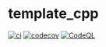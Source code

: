 # template_cpp

[![ci](https://github.com/EmiHoess/template_cpp/actions/workflows/ci.yml/badge.svg)](https://github.com/EmiHoess/template_cpp/actions/workflows/ci.yml)
[![codecov](https://codecov.io/gh/EmiHoess/template_cpp/branch/main/graph/badge.svg)](https://codecov.io/gh/EmiHoess/template_cpp)
[![CodeQL](https://github.com/EmiHoess/template_cpp/actions/workflows/codeql-analysis.yml/badge.svg)](https://github.com/EmiHoess/template_cpp/actions/workflows/codeql-analysis.yml)
